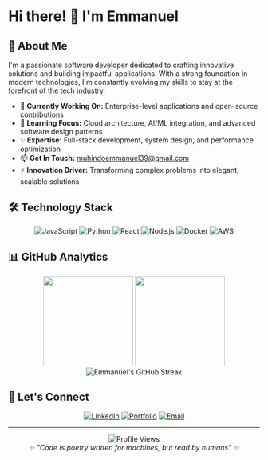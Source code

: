 # Hi there! 👋 I'm Emmanuel

## 🚀 About Me

I'm a passionate software developer dedicated to crafting innovative solutions and building impactful applications. With a strong foundation in modern technologies, I'm constantly evolving my skills to stay at the forefront of the tech industry.

- 🔭 **Currently Working On:** Enterprise-level applications and open-source contributions
- 🌱 **Learning Focus:** Cloud architecture, AI/ML integration, and advanced software design patterns
- 💡 **Expertise:** Full-stack development, system design, and performance optimization
- 📫 **Get In Touch:** [muhindoemmanuel39@gmail.com](mailto:muhindoemmanuel39@gmail.com)
- ⚡ **Innovation Driver:** Transforming complex problems into elegant, scalable solutions

## 🛠️ Technology Stack

<div align="center">

![JavaScript](https://img.shields.io/badge/JavaScript-F7DF1E?style=for-the-badge&logo=javascript&logoColor=black)
![Python](https://img.shields.io/badge/Python-3776AB?style=for-the-badge&logo=python&logoColor=white)
![React](https://img.shields.io/badge/React-20232A?style=for-the-badge&logo=react&logoColor=61DAFB)
![Node.js](https://img.shields.io/badge/Node.js-43853D?style=for-the-badge&logo=node.js&logoColor=white)
![Docker](https://img.shields.io/badge/Docker-2496ED?style=for-the-badge&logo=docker&logoColor=white)
![AWS](https://img.shields.io/badge/AWS-232F3E?style=for-the-badge&logo=amazon-aws&logoColor=white)

</div>

## 📊 GitHub Analytics

<div align="center">
    <img height="180em" src="https://github-readme-stats.vercel.app/api?username=Emmanuel1611&show_icons=true&theme=tokyonight&include_all_commits=true&count_private=true"/>
    <img height="180em" src="https://github-readme-stats.vercel.app/api/top-langs/?username=Emmanuel1611&layout=compact&langs_count=8&theme=tokyonight"/>
</div>

<div align="center">
    <img src="https://github-readme-streak-stats.herokuapp.com/?user=Emmanuel1611&theme=tokyonight" alt="Emmanuel's GitHub Streak"/>
</div>

## 🤝 Let's Connect

<div align="center">

[![LinkedIn](https://img.shields.io/badge/LinkedIn-0077B5?style=for-the-badge&logo=linkedin&logoColor=white)](https://linkedin.com/in/your-profile)
[![Portfolio](https://img.shields.io/badge/Portfolio-FF5722?style=for-the-badge&logo=todoist&logoColor=white)](https://your-portfolio.com)
[![Email](https://img.shields.io/badge/Email-D14836?style=for-the-badge&logo=gmail&logoColor=white)](mailto:muhindoemma39@gmail.com)

</div>

---

<div align="center">
    <img src="https://komarev.com/ghpvc/?username=Emmanuel1611&color=blueviolet&style=flat-square&label=Profile+Views" alt="Profile Views"/>
</div>

<div align="center">
    <i>✨ "Code is poetry written for machines, but read by humans" ✨</i>
</div>
